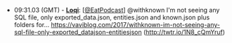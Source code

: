 * <a id="09:31.03">09:31.03 (GMT)</a> - __[Loqi](https://github.com/Loqi)__: [<a href="https://twitter.com/EatPodcast">@EatPodcast</a>] @withknown I'm not seeing any SQL file, only exported_data.json, entities.json and known.json plus folders for… https://vaviblog.com/2017/withknown-im-not-seeing-any-sql-file-only-exported_datajson-entitiesjson (http://twtr.io/1N8_cQmYruf)
